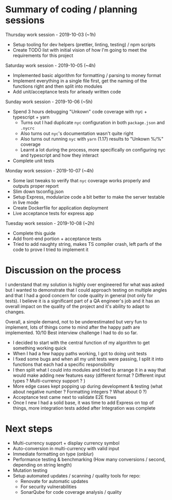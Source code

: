 # Summary of coding / planning sessions

Thursday work session - 2019-10-03 (~1h)
- Setup tooling for dev helpers (prettier, linting, testing) / npm scripts
- Create TODO list with initial vision of how I'm going to meet the requirements for this project

Saturday work session - 2019-10-05 (~4h)
- Implemented basic algorithm for formatting / parsing to money format
- Implement everything in a single file first, get the naming of the functions right and then split into modules
- Add unit/acceptance tests for arleady written code

Sunday work session - 2019-10-06 (~5h)
- Spend 3 hours debugging "Unkown" code coverage with nyc + typescript + yarn
    - Turns out I had duplicate `nyc` configuration in both `package.json` and `.nycrc`
    - Also turns out `nyc`'s documentation wasn't quite right
    - Also turns out running `nyc` with `yarn` (1.17) results to "Unkown %/%" coverage
    - Learnt a lot during the process, more specifically on configuring nyc and typescript and how they interact
- Complete unit tests

Monday work session - 2019-10-07 (~4h) 
- Some last tweaks to verify that `nyc` coverage works properly and outputs proper report
- Slim down tsconfig.json
- Setup Express, modularize code a bit better to make the server testable in live mode
- Create Dockerfile for application deployment
- Live acceptance tests for express app

Tuesday work session  - 2019-10-08 (~2h)
- Complete this guide
- Add front-end portion + acceptance tests
- Tried to add naughty string, makes TS compiler crash, left parfs of the code to prove I tried to implement it

# Discussion on the process

I understand that my solution is highly over engineered for what was asked but I wanted to demonstrate that I could approach testing on multiple angles and that I had a good concern for code quality in general (not only for tests).
I believe it is a significant part of a QA engineer's job and it has an overall impact on the quality of the project and it's ability to adapt to changes.

Overall, a simple demand, not to be underestimated but very fun to implement, lots of things come to mind after the happy path are implemented. 10/10 Best interview challenge I had to do so far.

- I decided to start with the central function of my algorithm to get something working quick
- When I had a few happy paths working, I got to doing unit tests
- I fixed some bugs and when all my unit tests were passing, I split it into functions that each had a specific responsibility
- I then split what I could into modules and tried to arrange it in a way that would make adding new features easy (different format 
? Different input types ? Multi-currency support ? )
- More edge cases kept popping up during development & testing (what about negative number ? Formatting integers ? What about 0 ?)
- Acceptance test came next to validate E2E flows
- Once I new I had a solid base, it was time to add Express on top of things, more integration tests added after Integration was complete


# Next steps

- Multi-currency support + display currency symbol
- Auto-conversion in multi-currency with valid input
- Immediate formatting on type (onblur)
- Performance testing & benchmarking (How many conversions / second, depending on string length)
- Mutation testing
- Setup automated updates / scanning / quality tools for repo:
    - Renovate for automatic updates
    - For security vulnerabilities
    - SonarQube for code coverage analysis / quality

